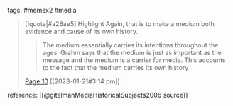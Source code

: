 tags: #memex2 #media 

> [!quote|#a28ae5] Highlight
> Again, that is to make a medium both evidence and cause of its own history.
>
>> The medium essentially carries its intentions throughout the ages. Grahm says that the medium is just as important as the message and the medium is a carrier for media. This accounts to the fact that the medium carries its own history
>
> [Page 10](zotero://open-pdf/library/items/TTBS7SWS?page=10) [[2023-01-21#3:14 pm]]

reference: [[@gitelmanMediaHistoricalSubjects2006 source]]
